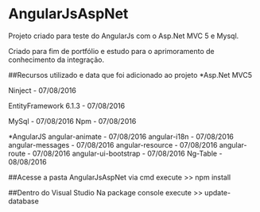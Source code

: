 # AngularJsAspNet
Projeto criado para teste do AngularJs com o Asp.Net MVC 5 e Mysql.

Criado para fim de portfólio e estudo para o aprimoramento de conhecimento da integração.

##Recursos utilizado e data que foi adicionado ao projeto
*Asp.Net MVC5

Ninject - 07/08/2016

EntityFramework 6.1.3 - 07/08/2016

MySql - 07/08/2016
Npm - 07/08/2016

*AngularJS
angular-animate - 07/08/2016
angular-i18n - 07/08/2016
angular-messages - 07/08/2016
angular-resource - 07/08/2016
angular-route - 07/08/2016
angular-ui-bootstrap - 07/08/2016
Ng-Table - 08/08/2016



##Acesse a pasta AngularJsAspNet
via cmd execute >> npm install

##Dentro do Visual Studio
Na package console execute >> update-database
